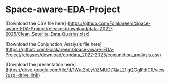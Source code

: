 # Space-aware-EDA-Project

[Download the CSV file here] (https://github.com/Folakareem/Space-aware-EDA-Project/releases/download/data-2022-2025/Clean_Satellite_Data_Queries.xlsx)


[Download the Conjunction_Analysis file here] (https://github.com/Folakareem/Space-aware-EDA-Project/releases/download/condata_2022-2025/conjunction_analysis.csv)



[Download the presentation here] (https://drive.google.com/file/d/1Wut2bLyViZMUDt1QaL21igQGgIFdICfI/view?usp=drive_link)
